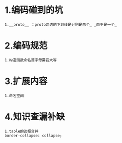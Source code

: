 # 1.编码碰到的坑

    1.__proto__ ：proto两边的下划线是分别是两个_ _而不是一个_

# 2.编码规范

    1.构造函数命名首字母需要大写

# 3.扩展内容

    1.命名空间

# 4.知识查漏补缺

    1.table的边框合并
    border-collapse: collapse;